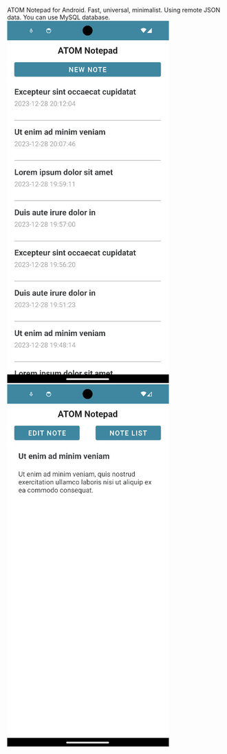 ATOM Notepad for Android. Fast, universal, minimalist. Using remote JSON data. You can use MySQL database.
![note list](images/note_list.jpg) ![note list](images/note_view.jpg)
